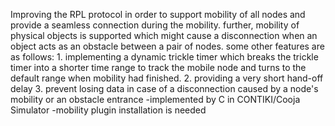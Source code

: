 Improving the RPL protocol in order to support mobility of all nodes and provide a seamless connection during the mobility. further, mobility of physical objects is supported which might cause a disconnection when an object acts as an obstacle between a pair of nodes. some other features are as follows: 1. implementing a dynamic trickle timer which breaks the trickle timer into a shorter time range to track the mobile node and turns to the default range when mobility had finished. 2. providing a very short hand-off delay 3. prevent losing data in case of a disconnection caused by a node's mobility or an obstacle entrance  -implemented by C in CONTIKI/Cooja Simulator -mobility plugin installation is needed
